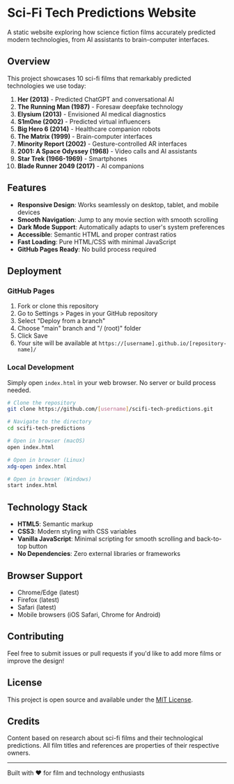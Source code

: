# Sci-Fi Tech Predictions Website

A static website exploring how science fiction films accurately predicted modern technologies, from AI assistants to brain-computer interfaces.

## Overview

This project showcases 10 sci-fi films that remarkably predicted technologies we use today:

1. **Her (2013)** - Predicted ChatGPT and conversational AI
2. **The Running Man (1987)** - Foresaw deepfake technology
3. **Elysium (2013)** - Envisioned AI medical diagnostics
4. **S1m0ne (2002)** - Predicted virtual influencers
5. **Big Hero 6 (2014)** - Healthcare companion robots
6. **The Matrix (1999)** - Brain-computer interfaces
7. **Minority Report (2002)** - Gesture-controlled AR interfaces
8. **2001: A Space Odyssey (1968)** - Video calls and AI assistants
9. **Star Trek (1966-1969)** - Smartphones
10. **Blade Runner 2049 (2017)** - AI companions

## Features

- **Responsive Design**: Works seamlessly on desktop, tablet, and mobile devices
- **Smooth Navigation**: Jump to any movie section with smooth scrolling
- **Dark Mode Support**: Automatically adapts to user's system preferences
- **Accessible**: Semantic HTML and proper contrast ratios
- **Fast Loading**: Pure HTML/CSS with minimal JavaScript
- **GitHub Pages Ready**: No build process required

## Deployment

### GitHub Pages

1. Fork or clone this repository
2. Go to Settings > Pages in your GitHub repository
3. Select "Deploy from a branch"
4. Choose "main" branch and "/ (root)" folder
5. Click Save
6. Your site will be available at `https://[username].github.io/[repository-name]/`

### Local Development

Simply open `index.html` in your web browser. No server or build process needed.

```bash
# Clone the repository
git clone https://github.com/[username]/scifi-tech-predictions.git

# Navigate to the directory
cd scifi-tech-predictions

# Open in browser (macOS)
open index.html

# Open in browser (Linux)
xdg-open index.html

# Open in browser (Windows)
start index.html
```

## Technology Stack

- **HTML5**: Semantic markup
- **CSS3**: Modern styling with CSS variables
- **Vanilla JavaScript**: Minimal scripting for smooth scrolling and back-to-top button
- **No Dependencies**: Zero external libraries or frameworks

## Browser Support

- Chrome/Edge (latest)
- Firefox (latest)
- Safari (latest)
- Mobile browsers (iOS Safari, Chrome for Android)

## Contributing

Feel free to submit issues or pull requests if you'd like to add more films or improve the design!

## License

This project is open source and available under the [MIT License](LICENSE).

## Credits

Content based on research about sci-fi films and their technological predictions. All film titles and references are properties of their respective owners.

---

Built with ❤️ for film and technology enthusiasts